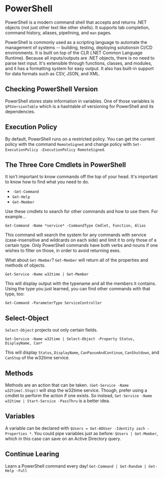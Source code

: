 # PowerShell

PowerShell is a modern command shell that accepts and returns .NET objects (not
just other text like other shells). It supports tab completion, command history,
aliases, pipelining, and `man` pages.

PowerShell is commonly used as a scripting language to automate the management
of systems -- building, testing, deploying solutionsin CI/CD environments. It is
built on top of the CLR (.NET Common Language Runtime). Because all
inputs/outputs are .NET objects, there is no need to parse text input. It's
extensible through functions, classes, and modules, and it has a formatting
system for easy output. It also has built-in support for data formats such as
CSV, JSON, and XML.

## Checking PowerShell Version

PowerShell stores state information in variables. One of those variables is
`$PSVersionTable` which is a hashtable of versioning for PowerShell and its
dependencies. 

## Execution Policy

By default, PowerShell runs on a restricted policy. You can get the current
policy with the command `RemoteSigned` and change policy with
`Set-ExecutionPolicy -ExecutionPolicy RemoteSigned`. 

## The Three Core Cmdlets in PowerShell

It isn't important to know commands off the top of your head. It's important to
know how to find what you need to do.

- `-Get-Command`
- `Get-Help`
- `Get-Member`

Use these cmdlets to search for other commands and how to use them. For
example...

```
Get-Command -Name *service* -CommandType Cmdlet, Function, Alias
```

This command will search the system for any commands with service
(case-insensitive and wildcards on each side) and limit it to only those of a
certain type. Only PowerShell commands have both verbs and nouns if one wishes to filter on
those, in order to avoid returning exes.

What about `Get-Member`? `Get-Member` will return all of the properties and
methods of objects.

```
Get-Service -Name w32time | Get-Member
```

This will display output with the typename and all the members it contains.
Using the type you just learned, you can find other commands with that type,
too:

```
Get-Command -ParameterType ServiceController
```

## Select-Object

`Select-Object` projects out only certain fields.

```
Get-Service -Name w32time | Select-Object -Property Status, DisplayName, Can*
```

This will display `Status`, `DisplayName`, `CanPauseAndContinue`, `CanShutdown`,
and `CanStop` of the w32time service.

## Methods

Methods are an action that can be taken. `(Get-Service -Name w32time).Stop()`
will stop the w32time service. Though, prefer using a cmdlet to perform the
action if one exists. So instead, `Get-Service -Name w32time | Start-Service
-PassThru` is a better idea.

## Variables

A variable can be declared with `$Users = Get-ADUser -Identity zach -Properties
*`. You could pipe variables just as before: `$Users | Get-Member`, which in
this case can save on an Active Directory query. 

## Continue Learing

Learn a PowerShell command every day! `Get-Command | Get-Random | Get-Help
-Full`

